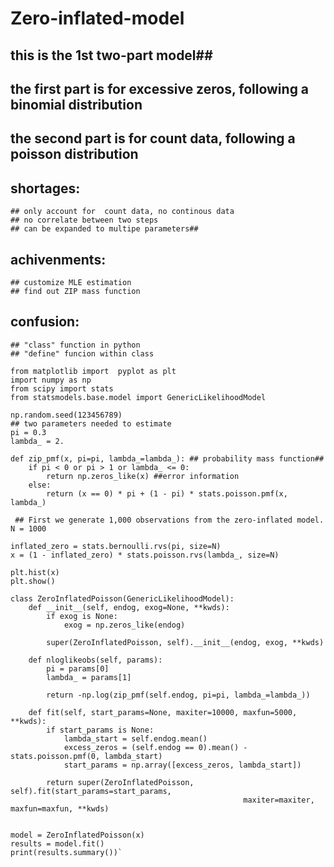 # Zero-inflated-model
## this is the 1st two-part model##
## the first part is for excessive zeros, following a binomial distribution
## the second part is for count data, following a poisson distribution 
## shortages: 
    ## only account for  count data, no continous data
    ## no correlate between two steps
    ## can be expanded to multipe parameters##

## achivenments: 
    ## customize MLE estimation 
    ## find out ZIP mass function

## confusion:
    ## "class" function in python
    ## "define" funcion within class

```
from matplotlib import  pyplot as plt
import numpy as np
from scipy import stats
from statsmodels.base.model import GenericLikelihoodModel

np.random.seed(123456789)
## two parameters needed to estimate
pi = 0.3
lambda_ = 2.

def zip_pmf(x, pi=pi, lambda_=lambda_): ## probability mass function##
    if pi < 0 or pi > 1 or lambda_ <= 0:
        return np.zeros_like(x) ##error information
    else:
        return (x == 0) * pi + (1 - pi) * stats.poisson.pmf(x, lambda_)
    
 ## First we generate 1,000 observations from the zero-inflated model.   
N = 1000

inflated_zero = stats.bernoulli.rvs(pi, size=N)
x = (1 - inflated_zero) * stats.poisson.rvs(lambda_, size=N)

plt.hist(x)
plt.show()

class ZeroInflatedPoisson(GenericLikelihoodModel):
    def __init__(self, endog, exog=None, **kwds):
        if exog is None:
            exog = np.zeros_like(endog)
            
        super(ZeroInflatedPoisson, self).__init__(endog, exog, **kwds)
    
    def nloglikeobs(self, params):
        pi = params[0]
        lambda_ = params[1]

        return -np.log(zip_pmf(self.endog, pi=pi, lambda_=lambda_))
    
    def fit(self, start_params=None, maxiter=10000, maxfun=5000, **kwds):
        if start_params is None:
            lambda_start = self.endog.mean()
            excess_zeros = (self.endog == 0).mean() - stats.poisson.pmf(0, lambda_start)
            start_params = np.array([excess_zeros, lambda_start])
            
        return super(ZeroInflatedPoisson, self).fit(start_params=start_params,
                                                    maxiter=maxiter, maxfun=maxfun, **kwds)
        
        
model = ZeroInflatedPoisson(x)
results = model.fit()       
print(results.summary())`
```
